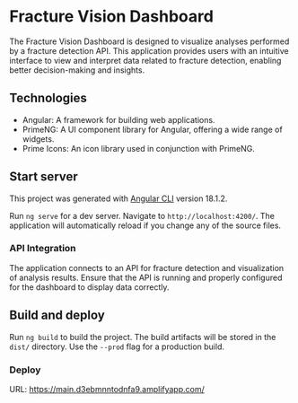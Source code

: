 # Fracture Vision Dashboard

The Fracture Vision Dashboard is designed to visualize analyses performed by a fracture detection API. This application provides users with an intuitive interface to view and interpret data related to fracture detection, enabling better decision-making and insights.

## Technologies

- Angular: A framework for building web applications.
- PrimeNG: A UI component library for Angular, offering a wide range of widgets.
- Prime Icons: An icon library used in conjunction with PrimeNG. 

## Start server

This project was generated with [Angular CLI](https://github.com/angular/angular-cli) version 18.1.2.

Run `ng serve` for a dev server. Navigate to `http://localhost:4200/`. The application will automatically reload if you change any of the source files.

### API Integration

The application connects to an API for fracture detection and visualization of analysis results. Ensure that the API is running and properly configured for the dashboard to display data correctly.

## Build and deploy

Run `ng build` to build the project. The build artifacts will be stored in the `dist/` directory. Use the `--prod` flag for a production build.

### Deploy 

URL: https://main.d3ebmnntodnfa9.amplifyapp.com/
